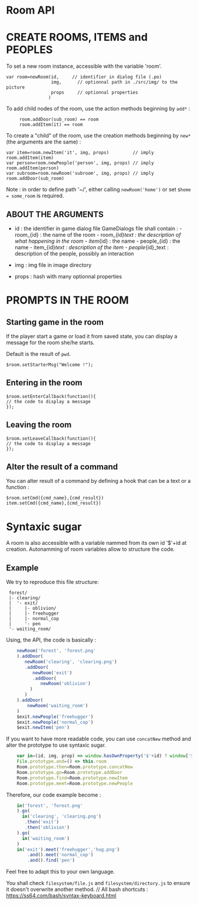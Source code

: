 Room API
========

#  CREATE ROOMS, ITEMS and PEOPLES


To set a new room instance, accessible with the variable 'room'.
```
var room=newRoom(id,     // identifier in dialog file (.po)
                 img,      // optionnal path in ./src/img/ to the picture
                 props     // optionnal properties
                )
```

To add child nodes of the room, use the action methods beginning by `add*` :
```
     room.addDoor(sub_room) == room
     room.addItem(it) == room
```

To create a "child" of the room, use the creation methods beginning by `new*`
(the arguments are the same) :
```
var item=room.newItem('it', img, props)         // imply room.addItem(item)
var person=room.newPeople('person', img, props) // imply room.addItem(person)
var subroom=room.newRoom('subroom', img, props) // imply room.addDoor(sub_room)
```

Note : in order to define path '~/', either calling `newRoom('home')` or set `$home = some_room` is required.

## ABOUT THE ARGUMENTS
* id : the identifier in game dialog file
       GameDialogs file shall contain :
        - room_{id} :      the name of the room
        - room_{id}_text : the description of what happening in
                              the room
        - item_{id}   :      the name
        - people_{id} :      the name
        - item_{id}_text   : description of the item
        - people_{id}_text : description of the people, possibly an interaction

* img : img file in image directory
* props : hash with many optionnal properties

#  PROMPTS IN THE ROOM
## Starting game in the room
If the player start a game or load it from saved state,
you can display a message for the room she/he starts.

Default is the result of `pwd`.
```
$room.setStarterMsg("Welcome !");
```

## Entering in the room
```
$room.setEnterCallback(function(){
// the code to display a message
});
```
## Leaving the room
```
$room.setLeaveCallback(function(){
// the code to display a message
});
```
## Alter the result of a command
You can alter result of a command by defining a hook that can be a text or a function :
```
$room.setCmd({cmd_name},{cmd_result})
item.setCmd({cmd_name},{cmd_result})
```

# Syntaxic sugar

A room is also accessible with a variable nammed from its own id '$'+id at creation.
Autonamming of room variables allow to structure the code.

## Example

We try to reproduce this file structure:
```
 forest/
 |- clearing/
 |  '- exit/
 |     |- oblivion/
 |     |- freehugger
 |     |- normal_cop
 |     '- pen
 '- waiting_room/
```

Using, the API, the code is basically :
```javascript
    newRoom('forest', 'forest.png'
    ).addDoor(
       newRoom('clearing', 'clearing.png')
       .addDoor(
          newRoom('exit')
          .addDoor(
             newRoom('oblivion')
         )
       )
    ).addDoor(
        newRoom('waiting_room')
    )
    $exit.newPeople('freehugger')
    $exit.newPeople('normal_cop')
    $exit.newItem('pen')
```

If you want to have more readable code, you can use `concatNew` method and alter the prototype to use syntaxic sugar.

```javascript
    var in=(id, img, prop) => window.hasOwnProperty('$'+id) ? window['$'+id] : newRoom(id,img,prop)
    File.prototype.and=() => this.room
    Room.prototype.then=Room.prototype.concatNew
    Room.prototype.go=Room.prototype.addDoor
    Room.prototype.find=Room.prototype.newItem
    Room.prototype.meet=Room.prototype.newPeople
```

Therefore, our code example become :
```javascript
    in('forest', 'forest.png'
    ).go(
      in('clearing', 'clearing.png')
       .then('exit')
       .then('oblivion')
    ).go(
      in('waiting_room')
    )
    in('exit').meet('freehugger','hug.png')
        .and().meet('normal_cop')
        .and().find('pen')
```

Feel free to adapt this to your own language.

You shall check `filesystem/file.js` and `filesystem/directory.js` to ensure it doesn't overwrite another method.
// All bash shortcuts : https://ss64.com/bash/syntax-keyboard.html
